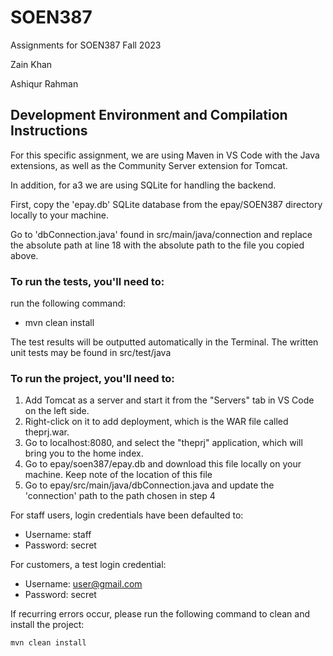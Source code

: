 # SOEN387
Assignments for SOEN387 Fall 2023

Zain Khan

Ashiqur Rahman

## Development Environment and Compilation Instructions

For this specific assignment, we are using Maven in VS Code with the Java extensions, as well as the Community Server extension for Tomcat.

In addition, for a3 we are using SQLite for handling the backend.

First, copy the 'epay.db' SQLite database from the epay/SOEN387 directory locally to your machine.

Go to 'dbConnection.java' found in src/main/java/connection and replace the absolute path at line 18 with the absolute path to the file you copied above.

### To run the tests, you'll need to:
run the following command:
- mvn clean install
  
The test results will be outputted automatically in the Terminal.
The written unit tests may be found in src/test/java

### To run the project, you'll need to:

1. Add Tomcat as a server and start it from the "Servers" tab in VS Code on the left side.
2. Right-click on it to add deployment, which is the WAR file called theprj.war.
3. Go to localhost:8080, and select the "theprj" application, which will bring you to the home index.
4. Go to epay/soen387/epay.db and download this file locally on your machine. Keep note of the location of this file
5. Go to epay/src/main/java/dbConnection.java and update the 'connection' path to the path chosen in step 4

For staff users, login credentials have been defaulted to:
- Username: staff
- Password: secret

For customers, a test login credential:
- Username: user@gmail.com
- Password: secret

If recurring errors occur, please run the following command to clean and install the project:
```bash
mvn clean install
